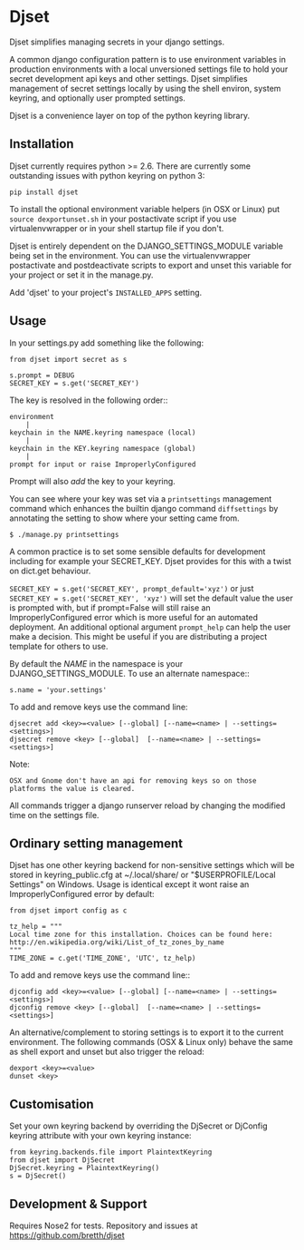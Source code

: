 Djset
=====

Djset simplifies managing secrets in your django settings.

A common django configuration pattern is to use environment variables in production environments with a local unversioned settings file to hold your secret development api keys and other settings. Djset simplifies management of secret settings locally by using the shell environ, system keyring, and optionally user prompted settings.

Djset is a convenience layer on top of the python keyring library.


Installation
---------------

Djset currently requires python >= 2.6. There are currently some outstanding issues with python keyring on python 3:

    pip install djset

To install the optional environment variable helpers (in OSX or Linux) put ``source dexportunset.sh`` in your postactivate script if you use virtualenvwrapper or in your shell startup file if you don't.

Djset is entirely dependent on the DJANGO_SETTINGS_MODULE variable being set in the environment. You can use the virtualenvwrapper postactivate and postdeactivate scripts to export and unset this variable for your project or set it in the manage.py.

Add 'djset' to your project's ``INSTALLED_APPS`` setting.


Usage
--------

In your settings.py add something like the following:

    from djset import secret as s
    
    s.prompt = DEBUG
    SECRET_KEY = s.get('SECRET_KEY')  

The key is resolved in the following order::

    environment
        |
    keychain in the NAME.keyring namespace (local)
        |
    keychain in the KEY.keyring namespace (global)
        |
    prompt for input or raise ImproperlyConfigured
        
Prompt will also *add* the key to your keyring.

You can see where your key was set via a ``printsettings`` management command which enhances the builtin django command ``diffsettings`` by annotating the setting to show where your setting came from.

    $ ./manage.py printsettings    

A common practice is to set some sensible defaults for development including for example your SECRET_KEY. Djset provides for this with a twist on dict.get behaviour. 

``SECRET_KEY = s.get('SECRET_KEY', prompt_default='xyz')`` or just ``SECRET_KEY = s.get('SECRET_KEY', 'xyz')`` will set the default value the user is prompted with, but if prompt=False will still raise an ImproperlyConfigured error which is more useful for an automated deployment. An additional optional argument ``prompt_help`` can help the user make a decision. This might be useful if you are distributing a project template for others to use.

By default the *NAME* in the namespace is your DJANGO_SETTINGS_MODULE. To use an alternate namespace:: 

    s.name = 'your.settings'

To add and remove keys use the command line:

    djsecret add <key>=<value> [--global] [--name=<name> | --settings=<settings>]
    djsecret remove <key> [--global]  [--name=<name> | --settings=<settings>]

Note:

    OSX and Gnome don't have an api for removing keys so on those platforms the value is cleared.


All commands trigger a django runserver reload by changing the modified time on the settings file.

Ordinary setting management
----------------------------

Djset has one other keyring backend for non-sensitive settings which will be stored in keyring_public.cfg at ~/.local/share/ or "$USERPROFILE/Local Settings" on Windows. Usage is identical except it wont raise an ImproperlyConfigured error by default:

    from djset import config as c
    
    tz_help = """
    Local time zone for this installation. Choices can be found here:
    http://en.wikipedia.org/wiki/List_of_tz_zones_by_name
    """
    TIME_ZONE = c.get('TIME_ZONE', 'UTC', tz_help)
    
To add and remove keys use the command line::

    djconfig add <key>=<value> [--global] [--name=<name> | --settings=<settings>]
    djconfig remove <key> [--global]  [--name=<name> | --settings=<settings>]


An alternative/complement to storing settings is to export it to the current environment. The following commands (OSX & Linux only) behave the same as shell export and unset but also trigger the reload:

    dexport <key>=<value>
    dunset <key>
    
        
Customisation
--------------

Set your own keyring backend by overriding the DjSecret or DjConfig keyring attribute with your own keyring instance:

    from keyring.backends.file import PlaintextKeyring
    from djset import DjSecret
    DjSecret.keyring = PlaintextKeyring()
    s = DjSecret()

Development & Support
----------------------
Requires Nose2 for tests. Repository and issues at https://github.com/bretth/djset


        
